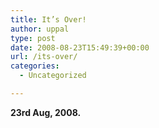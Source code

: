 ```yaml
---
title: It’s Over!
author: uppal
type: post
date: 2008-08-23T15:49:39+00:00
url: /its-over/
categories:
  - Uncategorized

---
```

**23rd Aug, 2008.**

<!-- AdSense Now! Lite: PreFiltered - NoAds [ WP is not in the loop. ] -->